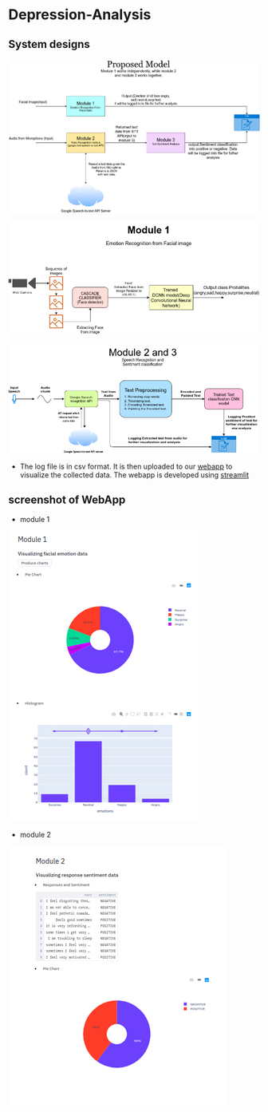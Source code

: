 # Depression-Analysis

## System designs

![proposed model](https://github.com/Thehunk1206/Depression-Analysis/blob/master/Sytem%20Designs/BEproject_proposed.png)

![module 1](https://github.com/Thehunk1206/Depression-Analysis/blob/master/Sytem%20Designs/Module%201.png)

![module 2 and 3](https://github.com/Thehunk1206/Depression-Analysis/blob/master/Sytem%20Designs/moduel2%20and%203.png)

* The log file is in csv format. It is then uploaded to our [webapp](https://depression-analyser.herokuapp.com/) to visualize the collected data. The webapp is developed using [streamlit](https://www.streamlit.io/)

## screenshot of WebApp
* module 1

![screenshot1](https://github.com/Thehunk1206/Depression-Analysis/blob/master/Sytem%20Designs/webapp2.png)

* module 2

![screenshot2](https://github.com/Thehunk1206/Depression-Analysis/blob/master/Sytem%20Designs/webapp3.png)
